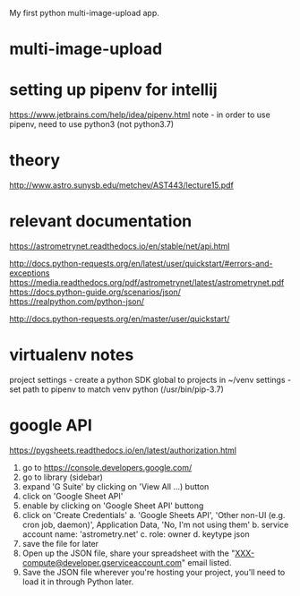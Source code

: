 My first python multi-image-upload app.
# multi-image-upload

# setting up pipenv for intellij
https://www.jetbrains.com/help/idea/pipenv.html
 note - in order to use pipenv, need to use python3 (not python3.7)

# theory
http://www.astro.sunysb.edu/metchev/AST443/lecture15.pdf

# relevant documentation
https://astrometrynet.readthedocs.io/en/stable/net/api.html

http://docs.python-requests.org/en/latest/user/quickstart/#errors-and-exceptions
https://media.readthedocs.org/pdf/astrometrynet/latest/astrometrynet.pdf
https://docs.python-guide.org/scenarios/json/
https://realpython.com/python-json/

http://docs.python-requests.org/en/master/user/quickstart/

# virtualenv notes
project settings - create a python SDK global to projects in ~/venv
settings - set path to pipenv to match venv python (/usr/bin/pip-3.7)

# google API
https://pygsheets.readthedocs.io/en/latest/authorization.html

1. go to https://console.developers.google.com/
2. go to library (sidebar)
3. expand 'G Suite' by clicking on 'View All ...) button
4. click on 'Google Sheet API'
5. enable by clicking on 'Google Sheet API' buttong
4. click on 'Create Credentials'
    a. 'Google Sheets API', 'Other non-UI (e.g. cron job, daemon)', Application Data, 'No, I'm not using them'
    b. service account name: 'astrometry.net'
    c. role: owner
    d. keytype json
5. save the file for later
6. Open up the JSON file, share your spreadsheet with the "XXX-compute@developer.gserviceaccount.com" email listed.
7. Save the JSON file wherever you're hosting your project, you'll need to load it in through Python later.
